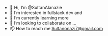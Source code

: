 - 👋 Hi, I’m @SultanAlanazie
- 👀 I’m interested in fullstack dev and 
- 🌱 I’m currently learning more
- 💞️ I’m looking to collaborate on ...
- 📫 How to reach me Sultanonazi7@gmail.com
